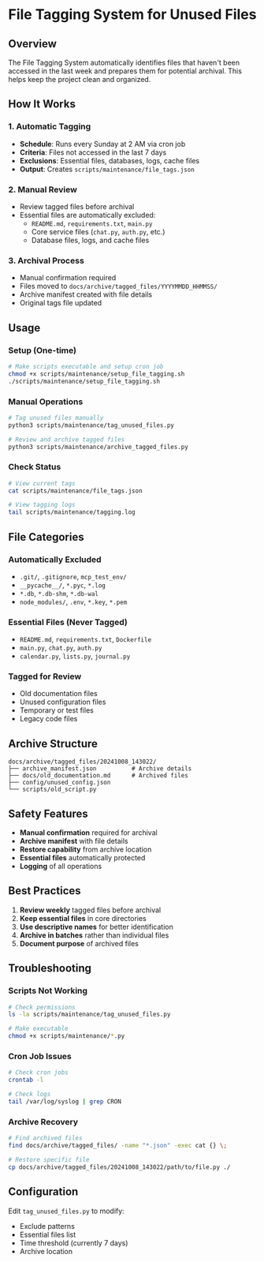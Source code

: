# File Tagging System for Unused Files

## Overview
The File Tagging System automatically identifies files that haven't been accessed in the last week and prepares them for potential archival. This helps keep the project clean and organized.

## How It Works

### 1. Automatic Tagging
- **Schedule**: Runs every Sunday at 2 AM via cron job
- **Criteria**: Files not accessed in the last 7 days
- **Exclusions**: Essential files, databases, logs, cache files
- **Output**: Creates `scripts/maintenance/file_tags.json`

### 2. Manual Review
- Review tagged files before archival
- Essential files are automatically excluded:
  - `README.md`, `requirements.txt`, `main.py`
  - Core service files (`chat.py`, `auth.py`, etc.)
  - Database files, logs, and cache files

### 3. Archival Process
- Manual confirmation required
- Files moved to `docs/archive/tagged_files/YYYYMMDD_HHMMSS/`
- Archive manifest created with file details
- Original tags file updated

## Usage

### Setup (One-time)
```bash
# Make scripts executable and setup cron job
chmod +x scripts/maintenance/setup_file_tagging.sh
./scripts/maintenance/setup_file_tagging.sh
```

### Manual Operations
```bash
# Tag unused files manually
python3 scripts/maintenance/tag_unused_files.py

# Review and archive tagged files
python3 scripts/maintenance/archive_tagged_files.py
```

### Check Status
```bash
# View current tags
cat scripts/maintenance/file_tags.json

# View tagging logs
tail scripts/maintenance/tagging.log
```

## File Categories

### Automatically Excluded
- `.git/`, `.gitignore`, `mcp_test_env/`
- `__pycache__/`, `*.pyc`, `*.log`
- `*.db`, `*.db-shm`, `*.db-wal`
- `node_modules/`, `.env`, `*.key`, `*.pem`

### Essential Files (Never Tagged)
- `README.md`, `requirements.txt`, `Dockerfile`
- `main.py`, `chat.py`, `auth.py`
- `calendar.py`, `lists.py`, `journal.py`

### Tagged for Review
- Old documentation files
- Unused configuration files
- Temporary or test files
- Legacy code files

## Archive Structure
```
docs/archive/tagged_files/20241008_143022/
├── archive_manifest.json          # Archive details
├── docs/old_documentation.md      # Archived files
├── config/unused_config.json
└── scripts/old_script.py
```

## Safety Features
- **Manual confirmation** required for archival
- **Archive manifest** with file details
- **Restore capability** from archive location
- **Essential files** automatically protected
- **Logging** of all operations

## Best Practices
1. **Review weekly** tagged files before archival
2. **Keep essential files** in core directories
3. **Use descriptive names** for better identification
4. **Archive in batches** rather than individual files
5. **Document purpose** of archived files

## Troubleshooting

### Scripts Not Working
```bash
# Check permissions
ls -la scripts/maintenance/tag_unused_files.py

# Make executable
chmod +x scripts/maintenance/*.py
```

### Cron Job Issues
```bash
# Check cron jobs
crontab -l

# Check logs
tail /var/log/syslog | grep CRON
```

### Archive Recovery
```bash
# Find archived files
find docs/archive/tagged_files/ -name "*.json" -exec cat {} \;

# Restore specific file
cp docs/archive/tagged_files/20241008_143022/path/to/file.py ./
```

## Configuration
Edit `tag_unused_files.py` to modify:
- Exclude patterns
- Essential files list
- Time threshold (currently 7 days)
- Archive location
